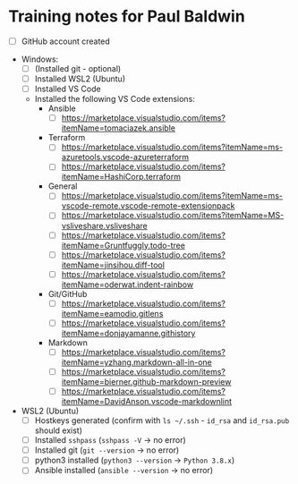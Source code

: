 # Training notes for Paul Baldwin

- [ ] GitHub account created
- Windows:
  - [ ] (Installed git - optional)
  - [ ] Installed WSL2 (Ubuntu)
  - [ ] Installed VS Code
  - Installed the following VS Code extensions:
    - Ansible
      - [ ] https://marketplace.visualstudio.com/items?itemName=tomaciazek.ansible
    - Terraform
      - [ ] https://marketplace.visualstudio.com/items?itemName=ms-azuretools.vscode-azureterraform
      - [ ] https://marketplace.visualstudio.com/items?itemName=HashiCorp.terraform
    - General
      - [ ] https://marketplace.visualstudio.com/items?itemName=ms-vscode-remote.vscode-remote-extensionpack
      - [ ] https://marketplace.visualstudio.com/items?itemName=MS-vsliveshare.vsliveshare
      - [ ] https://marketplace.visualstudio.com/items?itemName=Gruntfuggly.todo-tree
      - [ ] https://marketplace.visualstudio.com/items?itemName=jinsihou.diff-tool
      - [ ] https://marketplace.visualstudio.com/items?itemName=oderwat.indent-rainbow
    - Git/GitHub
      - [ ] https://marketplace.visualstudio.com/items?itemName=eamodio.gitlens
      - [ ] https://marketplace.visualstudio.com/items?itemName=donjayamanne.githistory
    - Markdown
      - [ ] https://marketplace.visualstudio.com/items?itemName=yzhang.markdown-all-in-one
      - [ ] https://marketplace.visualstudio.com/items?itemName=bierner.github-markdown-preview
      - [ ] https://marketplace.visualstudio.com/items?itemName=DavidAnson.vscode-markdownlint
- WSL2 (Ubuntu)
  - [ ] Hostkeys generated (confirm with `ls ~/.ssh` - `id_rsa` and `id_rsa.pub` should exist)
  - [ ] Installed `sshpass` (`sshpass -V` -> no error)
  - [ ] Installed git (`git --version` -> no error)
  - [ ] python3 installed (`python3 --version` -> `Python 3.8.x`)
  - [ ] Ansible installed (`ansible --version` -> no error)
